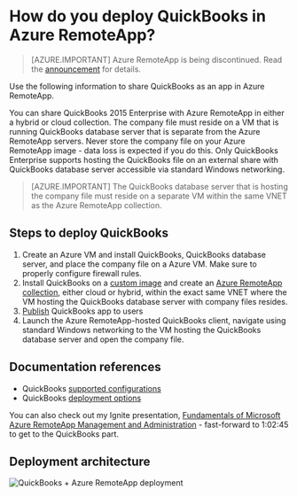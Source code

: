 <properties 
    pageTitle="Deploy QuickBooks in Azure RemoteApp | Microsoft Azure" 
    description="Learn how to share QuickBooks with Azure RemoteApp." 
    services="remoteapp" 
    documentationCenter="" 
    authors="ericorman" 
    manager="mbaldwin" />

<tags 
    ms.service="remoteapp" 
    ms.workload="compute" 
    ms.tgt_pltfrm="na" 
    ms.devlang="na" 
    ms.topic="article" 
    ms.date="08/15/2016" 
    ms.author="elizapo" />



# <a name="how-do-you-deploy-quickbooks-in-azure-remoteapp"></a>How do you deploy QuickBooks in Azure RemoteApp?

> [AZURE.IMPORTANT]
> Azure RemoteApp is being discontinued. Read the [announcement](https://go.microsoft.com/fwlink/?linkid=821148) for details.

Use the following information to share QuickBooks as an app in Azure RemoteApp.


You can share QuickBooks 2015 Enterprise with Azure RemoteApp in either a hybrid or cloud collection. The company file must reside on a VM that is running QuickBooks database server that is separate from the Azure RemoteApp servers. Never store the company file on your Azure RemoteApp image - data loss is expected if you do this. Only QuickBooks Enterprise supports hosting the QuickBooks file on an external share with QuickBooks database server accessible via standard Windows networking.   

> [AZURE.IMPORTANT] The QuickBooks database server that is hosting the company file must reside on a separate VM within the same VNET as the Azure RemoteApp collection.  

## <a name="steps-to-deploy-quickbooks"></a>Steps to deploy QuickBooks

1. Create an Azure VM and install QuickBooks, QuickBooks database server, and place the company file on a Azure VM.  Make sure to properly configure firewall rules.
2. Install QuickBooks on a [custom image](remoteapp-imageoptions.md) and create an [Azure RemoteApp collection](remoteapp-collections.md), either cloud or hybrid, within the exact same VNET where the VM hosting the QuickBooks database server with company files resides. 
3.  [Publish](remoteapp-publish.md) QuickBooks app to users
4.  Launch the Azure RemoteApp-hosted QuickBooks client, navigate using standard Windows networking to the VM hosting the QuickBooks database server and open the company file. 

## <a name="documentation-references"></a>Documentation references

- QuickBooks [supported configurations](http://enterprisesuite.intuit.com/products/enterprise-solutions/technical/#top)
- QuickBooks [deployment options](http://enterprisesuite.intuit.com/everythingenterprise/launchpad/new-user/)

You can also check out my Ignite presentation, [Fundamentals of Microsoft Azure RemoteApp Management and Administration](https://channel9.msdn.com/Events/Ignite/2015/BRK3868) - fast-forward to 1:02:45 to get to the QuickBooks part.

## <a name="deployment-architecture"></a>Deployment architecture

![QuickBooks + Azure RemoteApp deployment](./media/remoteapp-quickbooks/ra-quickbooks.png)